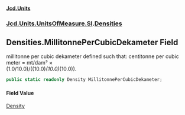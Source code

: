 #### [Jcd.Units](index.md 'index')
### [Jcd.Units.UnitsOfMeasure.SI](Jcd.Units.UnitsOfMeasure.SI.md 'Jcd.Units.UnitsOfMeasure.SI').[Densities](Densities.md 'Jcd.Units.UnitsOfMeasure.SI.Densities')

## Densities.MillitonnePerCubicDekameter Field

millitonne per cubic dekameter defined such that: centitonne per cubic meter = mt/dam³ ×  
(1.0/10.0)/((10.0)*(10.0)*(10.0)).

```csharp
public static readonly Density MillitonnePerCubicDekameter;
```

#### Field Value
[Density](Density.md 'Jcd.Units.UnitTypes.Density')